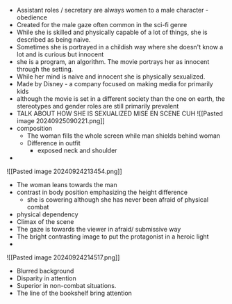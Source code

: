 - Assistant roles / secretary are always women to a male character - obedience
- Created for the male gaze often common in the sci-fi genre
- While she is skilled and physically capable of a lot of things, she is described as being naive. 
- Sometimes she is portrayed in a childish way where she doesn't know a lot and is curious but innocent 
- she is a program, an algorithm. The movie portrays her as innocent through the setting. 
- While her mind is naive and innocent she is physically sexualized. 
-  Made by Disney - a company focused on making media for primarily kids
- although the movie is set in a different society than the one on earth, the stereotypes and gender roles are still primarily prevalent 
- TALK ABOUT HOW SHE IS SEXUALIZED MISE EN SCENE CUH
![[Pasted image 20240925090221.png]]
- composition 
	- The woman fills the whole screen while man shields behind woman 
	- Difference in outfit
		- exposed neck and shoulder
 - 
![[Pasted image 20240924213454.png]]
- The woman leans towards the man
- contrast in body position emphasizing the height difference
	- she is cowering although she has never been afraid of physical combat
- physical dependency
- Climax of the scene
- The gaze is towards the viewer in afraid/ submissive way
- The bright contrasting image to put the protagonist in a heroic light
- 
![[Pasted image 20240924214517.png]]
- Blurred background
- Disparity in attention
- Superior in non-combat situations.
- The line of the bookshelf bring attention